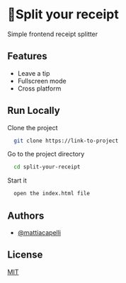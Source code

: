 
# 🧾Split your receipt

Simple frontend receipt splitter
## Features

- Leave a tip
- Fullscreen mode
- Cross platform


## Run Locally

Clone the project

```bash
  git clone https://link-to-project
```

Go to the project directory

```bash
  cd split-your-receipt
```

Start it

```bash
  open the index.html file
```


## Authors

- [@mattiacapelli](https://www.github.com/mattiacapelli)


## License

[MIT](https://choosealicense.com/licenses/mit/)

